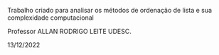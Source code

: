Trabalho criado para analisar os métodos de ordenação de lista e sua complexidade computacional

Professor ALLAN RODRIGO LEITE  UDESC.

13/12/2022
